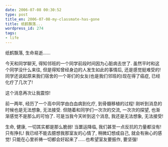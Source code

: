 ```yaml
---
date: 2006-07-08 00:30:52
type: post
title_en: 2006-07-08-my-classmate-has-gone
title: 纸鹤飘落...
wordpress_id: 274
tags:
- life
---
```


纸鹤飘落, 生命易逝......

今天和同学聊天, 得知邻班的一个同学前段时间因为心脏病去世了. 虽然平时和这个同学没什么来往, 但是得知曾经身边的人发生如此的事情后, 还是感觉挺难受的! 同学还说起原来我们宿舍的一个哥们的女友(也是我们邻班的)现在得了癌症, 已经化疗了几次了!

这个消息再次让我震惊!

前一两年, 经历了一个高中同学由白血病到化疗, 到骨髓移植的过程! 刚听到消息的时候也是无法想象, 无法接受. 但随着和同学们一次次的交流, 一次次的探望, 也渐渐感觉不是那么的可怕了. 可是当我今天听到这个消息, 我还是无法想象, 无法接受!

生命, 健康, 一切其实都是那么脆弱! 当噩运降临, 我们甚至一点反抗的力量都没有! 只有挣扎! 我已经不能去臆想我那室友的心情了, 稍微幻想成自己, 就会有揪心的感觉! 只能在心里祈祷一切都会好起来了......也希望室友要振作, 要坚强!
